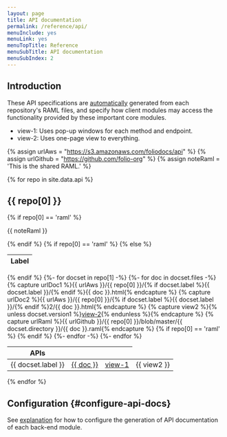 ```yaml
---
layout: page
title: API documentation
permalink: /reference/api/
menuInclude: yes
menuLink: yes
menuTopTitle: Reference
menuSubTitle: API documentation
menuSubIndex: 2
---
```


## Introduction

These API specifications are [automatically](#configure-api-docs) generated from each repository's
RAML files, and specify how client modules may
access the functionality provided by these important core modules.

* view-1: Uses pop-up windows for each method and endpoint.
* view-2: Uses one-page view to everything.

{% assign urlAws = "https://s3.amazonaws.com/foliodocs/api" %}
{% assign urlGithub = "https://github.com/folio-org" %}
{% assign noteRaml = 'This is the shared RAML.' %}

{% for repo in site.data.api %}
<h2 id="{{ repo[0] }}"> {{ repo[0] }} </h2>
{% if repo[0] == 'raml' %}<p>{{ noteRaml }}</p>{% endif %}
{% if repo[0] == 'raml' %}
<table class="api apilabel">
  <thead>
    <tr>
      <th class="label" title="Label">Label</th>
{% else %}
<table class="api">
  <thead>
    <tr>
{% endif %}
      <th class="raml" title="APIs and link to RAML source">APIs</th>
      <th class="view" title="View 1: using raml2html"></th>
      <th class="view" title="View 2: using raml-fleece"></th>
    </tr>
  </thead>
  <tbody>
  {%- for docset in repo[1] -%}
    {%- for doc in docset.files -%}
      {% capture urlDoc1 %}{{ urlAws }}/{{ repo[0] }}/{% if docset.label %}{{ docset.label }}/{% endif %}{{ doc }}.html{% endcapture %}
      {% capture urlDoc2 %}{{ urlAws }}/{{ repo[0] }}/{% if docset.label %}{{ docset.label }}/{% endif %}2/{{ doc }}.html{% endcapture %}
      {% capture view2 %}{% unless docset.version1 %}<a href="{{ urlDoc2 }}">view-2</a>{% endunless %}{% endcapture %}
      {% capture urlRaml %}{{ urlGithub }}/{{ repo[0] }}/blob/master/{{ docset.directory }}/{{ doc }}.raml{% endcapture %}
    <tr>
{% if repo[0] == 'raml' %}
      <td> {{ docset.label }} </td>
{% endif %}
      <td> <a href="{{ urlRaml }}">{{ doc }}</a> </td>
      <td class="view"> <a href="{{ urlDoc1 }}">view-1</a> </td>
      <td class="view"> {{ view2 }} </td>
    </tr>
    {%- endfor -%}
  {%- endfor %}
  </tbody>
</table>
{% endfor %}

## Configuration {#configure-api-docs}

See [explanation](/faqs/how-to-configure-api-doc-generation/) for how to configure the generation of API documentation of each back-end module.
